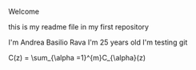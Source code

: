 Welcome

this is my readme file in my first repository

I'm Andrea Basilio Rava
I'm 25 years old
I'm testing git

C(z) = \\sum\_{\\alpha =1}^{m}C\_{\\alpha}(z)
